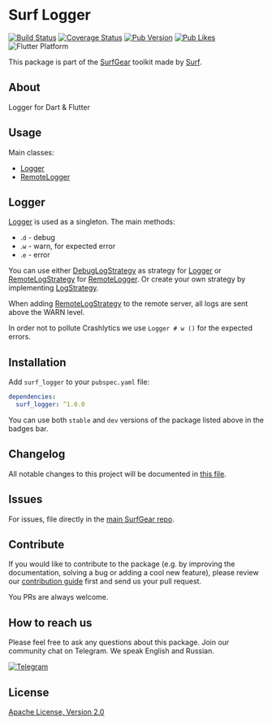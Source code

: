 # Surf Logger

[![Build Status](https://github.com/surfstudio/SurfGear/workflows/build/badge.svg)](https://github.com/surfstudio/SurfGear)
[![Coverage Status](https://codecov.io/gh/surfstudio/SurfGear/branch/dev/graph/badge.svg?flag=surf_logger)](https://codecov.io/gh/surfstudio/SurfGear)
[![Pub Version](https://img.shields.io/pub/v/surf_logger)](https://pub.dev/packages/surf_logger)
[![Pub Likes](https://badgen.net/pub/likes/surf_logger)](https://pub.dev/packages/surf_logger)
![Flutter Platform](https://badgen.net/pub/flutter-platform/surf_logger)

This package is part of the [SurfGear](https://github.com/surfstudio/SurfGear) toolkit made by [Surf](https://surf.ru).

## About

Logger for Dart & Flutter

## Usage

Main classes:

* [Logger](./lib/src/logger.dart)
* [RemoteLogger](./lib/src/remote_logger.dart)

## Logger

[Logger](./lib/src/logger.dart) is used as a singleton. The main methods:

* .`d` - debug
* .`w` - warn, for expected error
* .`e` - error

You can use either [DebugLogStrategy](./lib/src/strategies/impl/debug_strategy.dart) as strategy for [Logger](./lib/src/logger.dart) or [RemoteLogStrategy](./lib/src/strategies/impl/remote_strategy.dart) for [RemoteLogger](./lib/src/remote_logger.dart). Or create your own strategy by implementing [LogStrategy](./lib/src/strategies/log_strategy.dart).

When adding [RemoteLogStrategy](lib/src/strategies/impl/remote_strategy.dart) to the remote server, all logs are sent above the WARN level.

In order not to pollute Crashlytics we use `Logger # w ()` for the expected errors.

## Installation

Add `surf_logger` to your `pubspec.yaml` file:

```yaml
dependencies:
  surf_logger: ^1.0.0
```

You can use both `stable` and `dev` versions of the package listed above in the badges bar.

## Changelog

All notable changes to this project will be documented in [this file](./CHANGELOG.md).

## Issues

For issues, file directly in the [main SurfGear repo](https://github.com/surfstudio/SurfGear).

## Contribute

If you would like to contribute to the package (e.g. by improving the documentation, solving a bug or adding a cool new feature), please review our [contribution guide](../../CONTRIBUTING.md) first and send us your pull request.

You PRs are always welcome.

## How to reach us

Please feel free to ask any questions about this package. Join our community chat on Telegram. We speak English and Russian.

[![Telegram](https://img.shields.io/badge/chat-on%20Telegram-blue.svg)](https://t.me/SurfGear)

## License

[Apache License, Version 2.0](https://www.apache.org/licenses/LICENSE-2.0)
